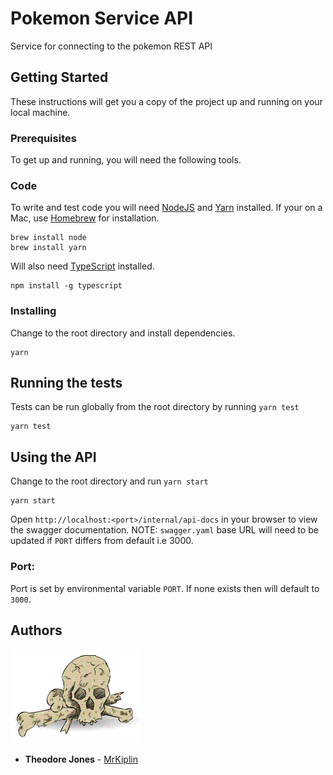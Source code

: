 # Pokemon Service API

Service for connecting to the pokemon REST API

## Getting Started

These instructions will get you a copy of the project up and running on your local machine.

### Prerequisites

To get up and running, you will need the following tools.

### Code

To write and test code you will need [NodeJS](https://nodejs.org/en/) and [Yarn](https://yarnpkg.com/lang/en/) installed. If your on a Mac, use [Homebrew](https://docs.brew.sh/Installation) for installation.

```
brew install node
brew install yarn
```

Will also need [TypeScript](https://www.typescriptlang.org/) installed.

```
npm install -g typescript
```

### Installing

Change to the root directory and install dependencies.

```
yarn
```

## Running the tests

Tests can be run globally from the root directory by running `yarn test`

```
yarn test
```

## Using the API

Change to the root directory and run `yarn start`

```
yarn start
```

Open `http://localhost:<port>/internal/api-docs` in your browser to view the swagger documentation. NOTE: `swagger.yaml` base URL will need to be updated if `PORT` differs from default i.e 3000.

### Port:

Port is set by environmental variable `PORT`. If none exists then will default to `3000`.

## Authors

![](mrkiplin-icon.gif)

- **Theodore Jones** - [MrKiplin](https://github.com/MrKiplin)
